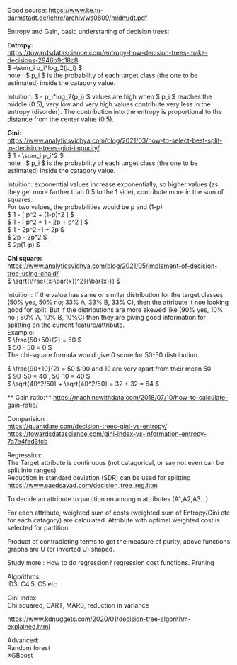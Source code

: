 Good source:
https://www.ke.tu-darmstadt.de/lehre/archiv/ws0809/mldm/dt.pdf

Entropy and Gain, basic understaning of decision trees:  

**Entropy:**  
https://towardsdatascience.com/entropy-how-decision-trees-make-decisions-2946b9c18c8  
 $  -\sum_i p_i*log_2(p_i) $  
note : $ p_i $ is the probability of each target class (the one to be estimated) inside the catagory value.  

Intuition: $ - p_i*log_2(p_i) $ values are high when $ p_i $ reaches the middle (0.5), very low and very high values contribute very less in the entropy (disorder). The contribution into the entropy is proportional to the distance from the center value (0.5).  
 
 
**Gini:**  
https://www.analyticsvidhya.com/blog/2021/03/how-to-select-best-split-in-decision-trees-gini-impurity/  
$  1 - \sum_i p_i^2 $  
note : $ p_i $ is the probability of each target class (the one to be estimated) inside the catagory value.  

Intuition: exponential values increase exponentially, so higher values (as they get more farther than 0.5 to the 1 side), contribute more in the sum of squares.  
For two values, the probabilities would be p and (1-p)  
$ 1 - [ p^2 + (1-p)^2 ]  $  
$ 1 - [ p^2 + 1 - 2p + p^2 ] $  
$ 1 - 2p^2 -1 + 2p $  
$ 2p - 2p^2 $  
$ 2p(1-p) $  




**Chi square:**  
https://www.analyticsvidhya.com/blog/2021/05/implement-of-decision-tree-using-chaid/  
$ \sqrt{\frac{(x-\bar{x})^2}{\bar{x}}} $  

Intuition: If the value has same or similar distribution for the target classes (50% yes, 50% no; 33% A, 33% B, 33% C), then the attribute it noe looking good for split. But if the distributions are more skewed like (90% yes, 10% no ; 80% A, 10% B, 10%C) then they are giving good information for splitting on the current feature/attribute.  
Example:  
$ \frac{50+50}{2} = 50 $  
$ 50 - 50 = 0 $  
The chi-square formula would give 0 score for 50-50 distribution.  

$ \frac{90+10}{2} = 50 $ 90 and 10 are very apart from their mean 50  
$ 90-50 = 40 , 50-10 = 40 $  
$ \sqrt{40^2/50} + \sqrt{40^2/50} = 32 + 32 = 64 $  


** Gain ratio:**
https://machinewithdata.com/2018/07/10/how-to-calculate-gain-ratio/


Comparision :  
https://quantdare.com/decision-trees-gini-vs-entropy/  
https://towardsdatascience.com/gini-index-vs-information-entropy-7a7e4fed3fcb


Regression:  
The Target attribute is continuous (not catagorical, or say not even can be split into ranges)  
Reduction in standard deviation (SDR) can be used for splitting  
https://www.saedsayad.com/decision_tree_reg.htm

To decide an attribute to partition on among n attributes (A1,A2,A3...)   

For each attribute, weighted sum of costs (weighted sum of Entropy/Gini etc for each catagory) are calculated. Attribute with optimal weighted cost is selected for partition.






Product of contradicting terms to get the measure of purity, above functions graphs are U (or inverted U) shaped.  

Study more : 
How to do regression? regression cost functions. 
Pruning  

Algorithms:  
ID3, C4.5, C5 etc  

Gini index  
Chi squared, CART, MARS, reduction in variance  

https://www.kdnuggets.com/2020/01/decision-tree-algorithm-explained.html  

Advanced:  
Random forest  
XGBoost  








